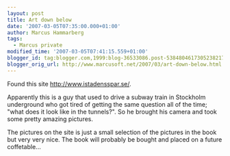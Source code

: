 ```yaml
---
layout: post
title: Art down below
date: '2007-03-05T07:35:00.000+01:00'
author: Marcus Hammarberg
tags:
  - Marcus private
modified_time: '2007-03-05T07:41:15.559+01:00'
blogger_id: tag:blogger.com,1999:blog-36533086.post-5384804617305238217
blogger_orig_url: http://www.marcusoft.net/2007/03/art-down-below.html
---
```


Found this site <http://www.istadensspar.se/>.

Apparently this is a guy that used to drive a subway train in Stockholm
underground who got tired of getting the same question all of the time;
"what does it look like in the tunnels?". So he brought his camera and
took some pretty amazing pictures.

The pictures on the site is just a small selection of the pictures in
the book but very very nice. The book will probably be bought and placed
on a future coffetable...
